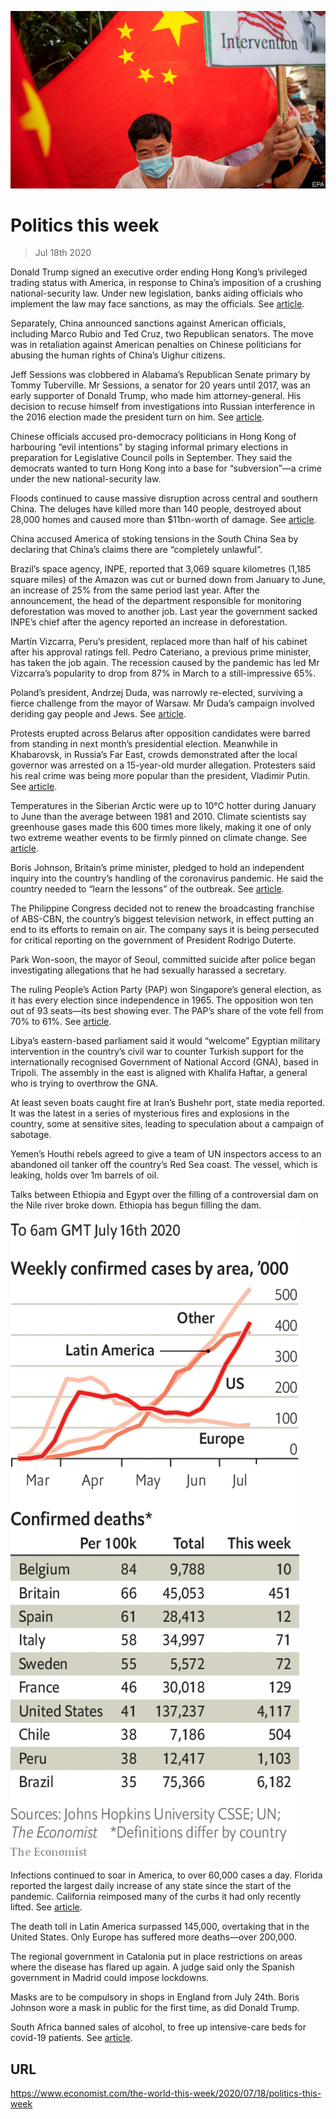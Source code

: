![](./images/20200718_WWP003_0.jpg)

# Politics this week

> Jul 18th 2020

Donald Trump signed an executive order ending Hong Kong’s privileged trading status with America, in response to China’s imposition of a crushing national-security law. Under new legislation, banks aiding officials who implement the law may face sanctions, as may the officials. See [article](https://www.economist.com//china/2020/07/18/why-business-in-hong-kong-should-be-worried).

Separately, China announced sanctions against American officials, including Marco Rubio and Ted Cruz, two Republican senators. The move was in retaliation against American penalties on Chinese politicians for abusing the human rights of China’s Uighur citizens.

Jeff Sessions was clobbered in Alabama’s Republican Senate primary by Tommy Tuberville. Mr Sessions, a senator for 20 years until 2017, was an early supporter of Donald Trump, who made him attorney-general. His decision to recuse himself from investigations into Russian interference in the 2016 election made the president turn on him. See [article](https://www.economist.com//united-states/2020/07/18/donald-trump-ends-the-career-of-his-former-chief-ideologue-jeff-sessions).

Chinese officials accused pro-democracy politicians in Hong Kong of harbouring “evil intentions” by staging informal primary elections in preparation for Legislative Council polls in September. They said the democrats wanted to turn Hong Kong into a base for “subversion”—a crime under the new national-security law.

Floods continued to cause massive disruption across central and southern China. The deluges have killed more than 140 people, destroyed about 28,000 homes and caused more than $11bn-worth of damage. See [article](https://www.economist.com//china/2020/07/18/central-and-southern-china-are-being-ravaged-by-floods).

China accused America of stoking tensions in the South China Sea by declaring that China’s claims there are “completely unlawful”.

Brazil’s space agency, INPE, reported that 3,069 square kilometres (1,185 square miles) of the Amazon was cut or burned down from January to June, an increase of 25% from the same period last year. After the announcement, the head of the department responsible for monitoring deforestation was moved to another job. Last year the government sacked INPE’s chief after the agency reported an increase in deforestation.

Martín Vizcarra, Peru’s president, replaced more than half of his cabinet after his approval ratings fell. Pedro Cateriano, a previous prime minister, has taken the job again. The recession caused by the pandemic has led Mr Vizcarra’s popularity to drop from 87% in March to a still-impressive 65%.

Poland’s president, Andrzej Duda, was narrowly re-elected, surviving a fierce challenge from the mayor of Warsaw. Mr Duda’s campaign involved deriding gay people and Jews. See [article](https://www.economist.com//leaders/2020/07/18/a-nasty-election-in-poland).

Protests erupted across Belarus after opposition candidates were barred from standing in next month’s presidential election. Meanwhile in Khabarovsk, in Russia’s Far East, crowds demonstrated after the local governor was arrested on a 15-year-old murder allegation. Protesters said his real crime was being more popular than the president, Vladimir Putin. See [article](https://www.economist.com//europe/2020/07/18/an-unlikely-local-hero-in-russias-far-east).

Temperatures in the Siberian Arctic were up to 10°C hotter during January to June than the average between 1981 and 2010. Climate scientists say greenhouse gases made this 600 times more likely, making it one of only two extreme weather events to be firmly pinned on climate change. See [article](https://www.economist.com//science-and-technology/2020/07/15/siberias-heatwave-would-not-have-happened-without-climate-change).

Boris Johnson, Britain’s prime minister, pledged to hold an independent inquiry into the country’s handling of the coronavirus pandemic. He said the country needed to “learn the lessons” of the outbreak. See [article](https://www.economist.com//britain/2020/07/18/how-centralisation-impeded-britains-covid-19-response).

The Philippine Congress decided not to renew the broadcasting franchise of ABS-CBN, the country’s biggest television network, in effect putting an end to its efforts to remain on air. The company says it is being persecuted for critical reporting on the government of President Rodrigo Duterte.

Park Won-soon, the mayor of Seoul, committed suicide after police began investigating allegations that he had sexually harassed a secretary.

The ruling People’s Action Party (PAP) won Singapore’s general election, as it has every election since independence in 1965. The opposition won ten out of 93 seats—its best showing ever. The PAP’s share of the vote fell from 70% to 61%. See [article](https://www.economist.com//asia/2020/07/18/why-so-many-singaporeans-voted-for-the-opposition).

Libya’s eastern-based parliament said it would “welcome” Egyptian military intervention in the country’s civil war to counter Turkish support for the internationally recognised Government of National Accord (GNA), based in Tripoli. The assembly in the east is aligned with Khalifa Haftar, a general who is trying to overthrow the GNA.

At least seven boats caught fire at Iran’s Bushehr port, state media reported. It was the latest in a series of mysterious fires and explosions in the country, some at sensitive sites, leading to speculation about a campaign of sabotage. 

Yemen’s Houthi rebels agreed to give a team of UN inspectors access to an abandoned oil tanker off the country’s Red Sea coast. The vessel, which is leaking, holds over 1m barrels of oil.

Talks between Ethiopia and Egypt over the filling of a controversial dam on the Nile river broke down. Ethiopia has begun filling the dam.



![](./images/20200718_WWC018.png)

Infections continued to soar in America, to over 60,000 cases a day. Florida reported the largest daily increase of any state since the start of the pandemic. California reimposed many of the curbs it had only recently lifted. See [article](https://www.economist.com//united-states/2020/07/18/america-is-in-the-midst-of-an-extraordinary-surge-of-covid-19).

The death toll in Latin America surpassed 145,000, overtaking that in the United States. Only Europe has suffered more deaths—over 200,000.

The regional government in Catalonia put in place restrictions on areas where the disease has flared up again. A judge said only the Spanish government in Madrid could impose lockdowns.

Masks are to be compulsory in shops in England from July 24th. Boris Johnson wore a mask in public for the first time, as did Donald Trump.

South Africa banned sales of alcohol, to free up intensive-care beds for covid-19 patients. See [article](https://www.economist.com//middle-east-and-africa/2020/07/18/south-africa-bans-alcohol-sales).

## URL

https://www.economist.com/the-world-this-week/2020/07/18/politics-this-week
